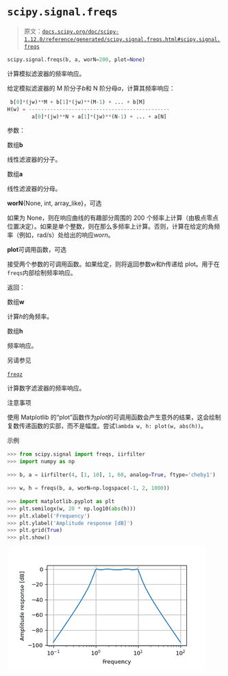 # `scipy.signal.freqs`

> 原文：[`docs.scipy.org/doc/scipy-1.12.0/reference/generated/scipy.signal.freqs.html#scipy.signal.freqs`](https://docs.scipy.org/doc/scipy-1.12.0/reference/generated/scipy.signal.freqs.html#scipy.signal.freqs)

```py
scipy.signal.freqs(b, a, worN=200, plot=None)
```

计算模拟滤波器的频率响应。

给定模拟滤波器的 M 阶分子*b*和 N 阶分母*a*，计算其频率响应：

```py
 b[0]*(jw)**M + b[1]*(jw)**(M-1) + ... + b[M]
H(w) = ----------------------------------------------
        a[0]*(jw)**N + a[1]*(jw)**(N-1) + ... + a[N] 
```

参数：

数组**b**

线性滤波器的分子。

数组**a**

线性滤波器的分母。

**worN**{None, int, array_like}，可选

如果为 None，则在响应曲线的有趣部分周围的 200 个频率上计算（由极点零点位置决定）。如果是单个整数，则在那么多频率上计算。否则，计算在给定的角频率（例如，rad/s）处给出的响应*worn*。

**plot**可调用函数，可选

接受两个参数的可调用函数。如果给定，则将返回参数*w*和*h*传递给 plot。用于在`freqs`内部绘制频率响应。

返回：

数组**w**

计算*h*的角频率。

数组**h**

频率响应。

另请参见

[`freqz`](https://docs.scipy.org/doc/scipy-1.12.0/reference/generated/scipy.signal.freqz.html#scipy.signal.freqz "scipy.signal.freqz")

计算数字滤波器的频率响应。

注意事项

使用 Matplotlib 的“plot”函数作为*plot*的可调用函数会产生意外的结果，这会绘制复数传递函数的实部，而不是幅度。尝试`lambda w, h: plot(w, abs(h))`。

示例

```py
>>> from scipy.signal import freqs, iirfilter
>>> import numpy as np 
```

```py
>>> b, a = iirfilter(4, [1, 10], 1, 60, analog=True, ftype='cheby1') 
```

```py
>>> w, h = freqs(b, a, worN=np.logspace(-1, 2, 1000)) 
```

```py
>>> import matplotlib.pyplot as plt
>>> plt.semilogx(w, 20 * np.log10(abs(h)))
>>> plt.xlabel('Frequency')
>>> plt.ylabel('Amplitude response [dB]')
>>> plt.grid(True)
>>> plt.show() 
```

![../../_images/scipy-signal-freqs-1.png](img/c7d0617f5468d6f7b6a1d0a10cdf399a.png)
